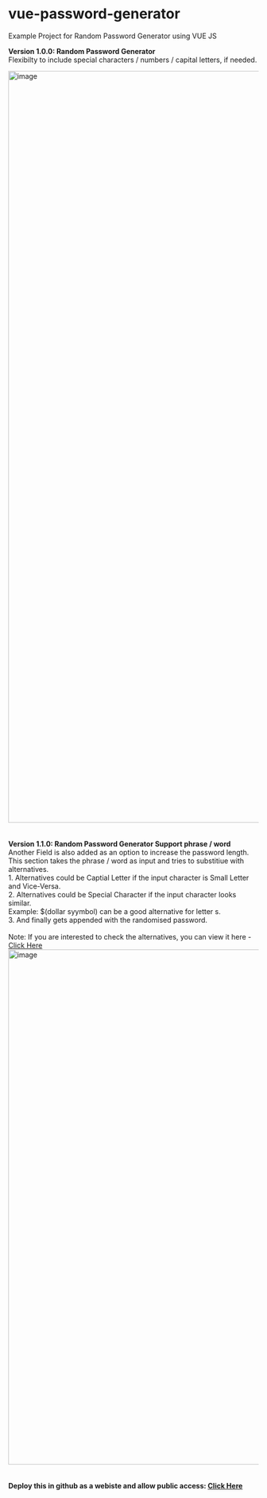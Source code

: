 # vue-password-generator
Example Project for Random Password Generator using VUE JS

<b>Version 1.0.0: Random Password Generator </b><br>
Flexibilty to include special characters / numbers / capital letters, if needed.

<img width="1512" alt="image" src="https://github.com/shreyas18jan/vue-password-generator/assets/16950889/0c15d9e5-e429-4fea-a6cf-ee26db12704c">
<br>
<br>
<br>
<b>Version 1.1.0: Random Password Generator Support phrase / word </b><br>
Another Field is also added as an option to increase the password length. This section takes the phrase / word as input and tries to substitiue with alternatives.<br>
1. Alternatives could be Captial Letter if the input character is Small Letter and Vice-Versa.<br>
2. Alternatives could be Special Character if the input character looks similar.<br>
Example: $(dollar syymbol) can be a good alternative for letter s.<br>
3. And finally gets appended with the randomised password.<br>
<br>Note: If you are interested to check the alternatives, you can view it here - <a href="https://github.com/shreyas18jan/vue-password-generator/blob/main/src/constant.js" target="_blank">Click Here</a>

<img width="1036" alt="image" src="https://github.com/shreyas18jan/vue-password-generator/assets/16950889/e6f379ec-60f6-4ff9-b094-814d25c98915">
<br>
<br>
<br>
<b>Deploy this in github as a webiste and allow public access: <a href="https://shreyas18jan.github.io/vue-password-generator/" target="_blank">Click Here</a></b>
<br>
<br>
